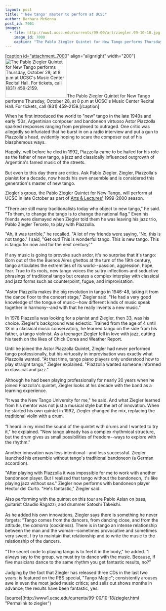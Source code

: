 ```yaml
---
layout: post
title: "'New tango' master to perform at UCSC"
author: Barbara McKenna
post_id: 7001
images:
  - file: http://www1.ucsc.edu/currents/99-00/art/ziegler.99-10-18.jpg
    image_id: 7000
    caption: "The Pablo Ziegler Quintet for New Tango performs Thursday, October 28, at 8 p.m at UCSC's Music Center Recital Hall. For tickets, call (831) 459-2159."
---
```


[caption id="attachment_7000" align="alignright" width="200"]<a href="http://localhost/mysite/wp-content/uploads/1999/10/ziegler.99-10-18.jpg"><img class="size-full wp-image-7000" src="http://localhost/mysite/wp-content/uploads/1999/10/ziegler.99-10-18.jpg" alt="The Pablo Ziegler Quintet for New Tango performs Thursday, October 28, at 8 p.m at UCSC's Music Center Recital Hall. For tickets, call (831) 459-2159." width="200" height="126" /></a>The Pablo Ziegler Quintet for New Tango performs Thursday, October 28, at 8 p.m at UCSC's Music Center Recital Hall. For tickets, call (831) 459-2159.[/caption]
<p>
  When he first introduced the world to "new" tango in the late 1940s and early '50s, Argentinian composer and bandoneon virtuoso Astor Piazzolla sparked responses ranging from perplexed to outraged. One critic was allegedly so infuriated that he burst in on a radio interview and put a gun to Piazzolla's head, evidently hoping to scare the composer out of his blasphemous ways.
</p>Happily, well before he died in 1992, Piazzolla came to be hailed for his role as the father of new tango, a jazz and classically influenced outgrowth of Argentina's famed music of the streets.<br>
<br>
But even to this day there are critics. Ask Pablo Ziegler. Ziegler, Piazzolla's pianist for a decade, now heads his own ensemble and is considered this generation's master of new tango.
<p>
  Ziegler's group, the Pablo Ziegler Quintet for New Tango, will perform at UCSC in late October as part of <a href="http://events.ucsc.edu/artslecs/">Arts &amp; Lectures'</a> 1999-2000 season.<br>
  <br>
  "There are still many traditionalists today who object to new tango," he said. "To them, to change the tango is to change the national flag." Even his friends were dismayed when Ziegler told them he was leaving his jazz trio, Pablo Ziegler Terceto, to play with Piazzolla.
</p>
<p>
  "Ah, it was terrible," he recalled. "A lot of my friends were saying, 'No, this is not tango." I said, "Get out! This is wonderful tango. This is new tango. This is tango for now and for the next century.'"<br>
  <br>
  If any music is going to provoke such ardor, it's no surprise that it's tango: Born out of the the Buenos Aires ghettos at the turn of the 19th century, tango articulates the extremities of its world--passion, aggression, hope, fear. True to its roots, new tango voices the sultry inflections and seductive phrasings of traditional tango but creates a complex interplay with classical and jazz forms such as counterpoint, fugue, and improvisation.<br>
  <br>
  "Astor Piazzolla makes the big revolution in tango in 1946-48, taking it from the dance floor to the concert stage," Ziegler said. "He had a very good knowledge of the tongue of music--how different kinds of music speak together in harmony--and with that he really invents a new music."<br>
  <br>
  In 1978 Piazzolla was looking for a pianist and Ziegler, then 33, was his choice. Ziegler's background was eclectic: Trained from the age of 4 until 13 in a classical music conservatory, he learned tango on the side from his father, a tango violinist. As a teenager Ziegler fell in love with jazz, cutting his teeth on the likes of Chick Corea and Weather Report.
</p>
<p>
  Until he joined the Astor Piazzolla Quintet, Ziegler had never performed tango professionally, but his virtuosity in improvisation was exactly what Piazzolla wanted. "At that time, tango piano players only understood how to play straight tango," Ziegler explained. "Piazzolla wanted someone informed in classical and jazz."<br>
  <br>
  Although he had been playing professionally for nearly 20 years when he joined Piazzolla's quintet, Ziegler looks at his decade with the band as a learning experience.
</p>
<p>
  "It was the New Tango University for me," he said. And what Ziegler learned from his mentor was not just a musical style but the art of innovation. When he started his own quintet in 1992, Ziegler changed the mix, replacing the traditional violin with a drum.<br>
  <br>
  "I heard in my mind the sound of the quintet with drums and I wanted to try it," he explained. "New tango already has a complex rhythmical structure, but the drum gives us small possibilities of freedom--ways to explore with the rhythm."<br>
  <br>
  Another innovation was less intentional--and less successful. Ziegler launched his ensemble without tango's traditional bandoneon (a German accordion).
</p>
<p>
  "After playing with Piazzolla it was impossible for me to work with another bandoneon player. But I realized that tango without the bandoneon, it's like playing jazz without sax." Ziegler now performs with bandoneon player Hector del Curto. "He's fantastic," Ziegler said.<br>
  <br>
  Also performing with the quintet on this tour are Pablo Aslan on bass, guitarist Claudio Ragazzi, and drummer Satoshi Takeishi.<br>
  <br>
  As he added his own innovations, Ziegler says there is something he never forgets: "Tango comes from the dancers, from dancing close, and from the attitude, the <i>camorra</i> (cockiness). There is in tango an intense relationship between the man and the woman--sometimes provocative and sometimes very sweet. I try to maintain that relationship and to write the music to the relationship of the dancers.<br>
  <br>
  "The secret code to playing tango is to feel it in the body," he added. "I always say to the group, we must try to dance with the music. Because, if five musicians dance to the same rhythm you get fantastic results, no?"<br>
  <br>
  Judging by the fact that Ziegler has released three CDs in the last two years; is featured on the PBS special, "Tango Magic"; consistently arouses awe in even the most jaded music critics; and sells out shows months in advance; the results have been fantastic, yes.
</p>
<p>

</p>
[source](http://www1.ucsc.edu/currents/99-00/10-18/ziegler.html "Permalink to ziegler")
